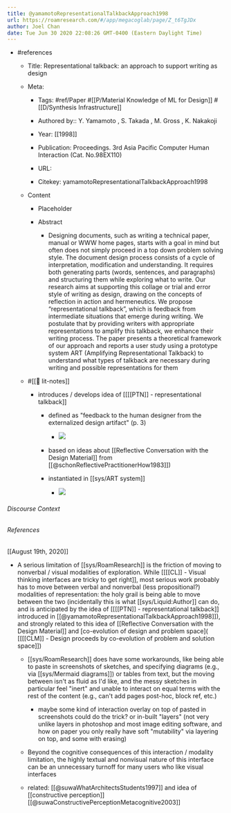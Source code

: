 ```yaml
---
title: @yamamotoRepresentationalTalkbackApproach1998
url: https://roamresearch.com/#/app/megacoglab/page/Z_t6TgJDx
author: Joel Chan
date: Tue Jun 30 2020 22:08:26 GMT-0400 (Eastern Daylight Time)
---
```


- #references

    - Title: Representational talkback: an approach to support writing as design

    - Meta:

        - Tags: #ref/Paper #[[P/Material Knowledge of ML for Design]] #[[D/Synthesis Infrastructure]]

        - Authored by::  Y. Yamamoto ,  S. Takada ,  M. Gross ,  K. Nakakoji

        - Year: [[1998]]

        - Publication: Proceedings. 3rd Asia Pacific Computer Human Interaction (Cat. No.98EX110)

        - URL:

        - Citekey: yamamotoRepresentationalTalkbackApproach1998

    - Content

        - Placeholder

        - Abstract

            - Designing documents, such as writing a technical paper, manual or WWW home pages, starts with a goal in mind but often does not simply proceed in a top down problem solving style. The document design process consists of a cycle of interpretation, modification and understanding. It requires both generating parts (words, sentences, and paragraphs) and structuring them while exploring what to write. Our research aims at supporting this collage or trial and error style of writing as design, drawing on the concepts of reflection in action and hermeneutics. We propose “representational talkback”, which is feedback from intermediate situations that emerge during writing. We postulate that by providing writers with appropriate representations to amplify this talkback, we enhance their writing process. The paper presents a theoretical framework of our approach and reports a user study using a prototype system ART (Amplifying Representational Talkback) to understand what types of talkback are necessary during writing and possible representations for them

    - #[[📝 lit-notes]]

        - introduces / develops idea of [[[[PTN]] - representational talkback]]

            - defined as "feedback to the human designer from the externalized design artifact" (p. 3)

                - ![](https://firebasestorage.googleapis.com/v0/b/firescript-577a2.appspot.com/o/imgs%2Fapp%2Fmegacoglab%2FcFVxYAuDyY.png?alt=media&token=79847b4c-dfcd-4f26-9628-8dd93b854cba)

            - based on ideas about [[Reflective Conversation with the Design Material]] from [[@schonReflectivePractitionerHow1983]])

            - instantiated in [[sys/ART system]]

                - ![](https://firebasestorage.googleapis.com/v0/b/firescript-577a2.appspot.com/o/imgs%2Fapp%2Fmegacoglab%2FSnCXb_rk5J.png?alt=media&token=a5dc0566-9719-4373-92c2-2ddbbefc50f3)

###### Discourse Context



###### References

[[August 19th, 2020]]

- A serious limitation of [[sys/RoamResearch]] is the friction of moving to nonverbal / visual modalities of exploration. While [[[[CL]] - Visual thinking interfaces are tricky to get right]], most serious work probably has to move between verbal and nonverbal (less propositional?) modalities of representation: the holy grail is being able to move between the two (incidentally this is what [[sys/Liquid:Author]] can do, and is anticipated by the idea of [[[[PTN]] - representational talkback]] introduced in [[@yamamotoRepresentationalTalkbackApproach1998]]), and strongly related to this idea of [[Reflective Conversation with the Design Material]] and [co-evolution of design and problem space]( [[[[CLM]] - Design proceeds by co-evolution of problem and solution space]])

    - [[sys/RoamResearch]] does have some workarounds, like being able to paste in screenshots of sketches, and specifying diagrams (e.g., via [[sys/Mermaid diagrams]]) or tables from text, but the moving between isn't as fluid as I'd like, and the messy sketches in particular feel "inert" and unable to interact on equal terms with the rest of the content (e.g., can't add pages post-hoc, block ref, etc.)

        - maybe some kind of interaction overlay on top of pasted in screenshots could do the trick? or in-built "layers" (not very unlike layers in photoshop and most image editing software, and how on paper you only really have soft "mutability" via layering on top, and some with erasing)

    - Beyond the cognitive consequences of this interaction / modality limitation, the highly textual and nonvisual nature of this interface can be an unnecessary turnoff for many users who like visual interfaces

    - related: [[@suwaWhatArchitectsStudents1997]] and idea of [[constructive perception]] [[@suwaConstructivePerceptionMetacognitive2003]]
